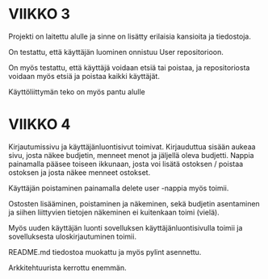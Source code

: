 # VIIKKO 3
Projekti on laitettu alulle ja sinne on lisätty erilaisia kansioita ja tiedostoja.

On testattu, että käyttäjän luominen onnistuu User repositorioon.

On myös testattu, että käyttäjä voidaan etsiä tai poistaa, ja repositoriosta voidaan myös etsiä ja poistaa kaikki käyttäjät.

Käyttöliittymän teko on myös pantu alulle

# VIIKKO 4

Kirjautumissivu ja käyttäjänluontisivut toimivat. Kirjauduttua sisään aukeaa sivu, josta näkee budjetin, menneet menot ja jäljellä oleva budjetti. Nappia
painamalla pääsee toiseen ikkunaan, josta voi lisätä ostoksen / poistaa ostoksen ja josta näkee menneet ostokset.

Käyttäjän poistaminen painamalla delete user -nappia myös toimii.

Ostosten lisääminen, poistaminen ja näkeminen, sekä budjetin asentaminen ja siihen liittyvien tietojen näkeminen ei kuitenkaan toimi (vielä).

Myös uuden käyttäjän luonti sovelluksen käyttäjänluontisivulla toimii ja sovelluksesta uloskirjautuminen toimii.

README.md tiedostoa muokattu ja myös pylint asennettu.

Arkkitehtuurista kerrottu enemmän.
